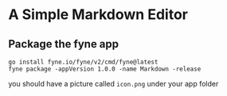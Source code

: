 # A Simple Markdown Editor

## Package the fyne app

```shell
go install fyne.io/fyne/v2/cmd/fyne@latest
fyne package -appVersion 1.0.0 -name Markdown -release
```

you should have a picture called `icon.png` under your app folder
